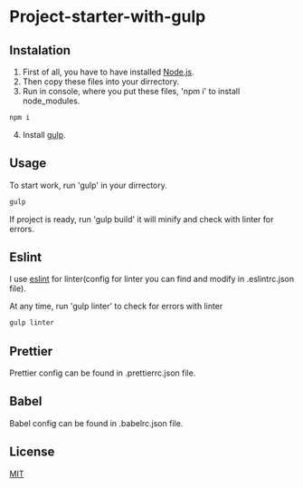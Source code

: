 # Project-starter-with-gulp

## Instalation 

1. First of all, you have to have installed [Node.js](https://nodejs.org).
2. Then copy these files into your dirrectory.
3. Run in console, where you put these files, 'npm i' to install node_modules.
```cmd
npm i
```
4. Install [gulp](https://gulpjs.com/docs/en/getting-started/quick-start).

## Usage 

To start work, run 'gulp' in your dirrectory.
```cmd
gulp
```
If project is ready, run 'gulp build' it will minify and check with linter for errors.

## Eslint

I use [eslint](https://eslint.org) for linter(config for linter you can find and modify in .eslintrc.json file).

At any time, run 'gulp linter' to check for errors with linter
```cmd
gulp linter
```

## Prettier

Prettier config can be found in .prettierrc.json file.

## Babel

Babel config can be found in .babelrc.json file.

## License
[MIT](https://choosealicense.com/licenses/mit/)
